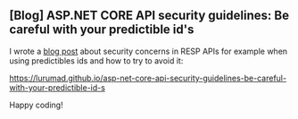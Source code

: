 ## [Blog] ASP.NET CORE API security guidelines: Be careful with your predictible id's

I wrote a [blog post](https://lurumad.github.io/asp-net-core-api-security-guidelines-be-careful-with-your-predictible-id-s) about security concerns in RESP APIs for example when using predictibles ids and how to try to avoid it:

https://lurumad.github.io/asp-net-core-api-security-guidelines-be-careful-with-your-predictible-id-s

Happy coding!

